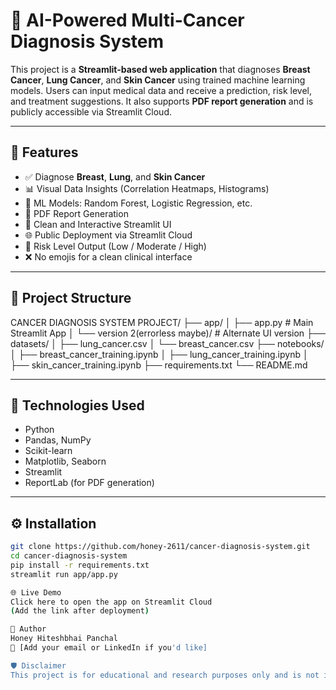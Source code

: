 # 🧠 AI-Powered Multi-Cancer Diagnosis System

This project is a **Streamlit-based web application** that diagnoses **Breast Cancer**, **Lung Cancer**, and **Skin Cancer** using trained machine learning models. Users can input medical data and receive a prediction, risk level, and treatment suggestions. It also supports **PDF report generation** and is publicly accessible via Streamlit Cloud.

---

## 🚀 Features

- ✅ Diagnose **Breast**, **Lung**, and **Skin Cancer**
- 📊 Visual Data Insights (Correlation Heatmaps, Histograms)
- 🤖 ML Models: Random Forest, Logistic Regression, etc.
- 📄 PDF Report Generation
- 📱 Clean and Interactive Streamlit UI
- 🌐 Public Deployment via Streamlit Cloud
- 🔔 Risk Level Output (Low / Moderate / High)
- ❌ No emojis for a clean clinical interface

---

## 📁 Project Structure

CANCER DIAGNOSIS SYSTEM PROJECT/
├── app/
│ ├── app.py # Main Streamlit App
│ └── version 2(errorless maybe)/ # Alternate UI version
├── datasets/
│ ├── lung_cancer.csv
│ └── breast_cancer.csv
├── notebooks/
│ ├── breast_cancer_training.ipynb
│ ├── lung_cancer_training.ipynb
│ ├── skin_cancer_training.ipynb
├── requirements.txt
└── README.md

---

## 🧪 Technologies Used

- Python
- Pandas, NumPy
- Scikit-learn
- Matplotlib, Seaborn
- Streamlit
- ReportLab (for PDF generation)

---

## ⚙️ Installation

```bash
git clone https://github.com/honey-2611/cancer-diagnosis-system.git
cd cancer-diagnosis-system
pip install -r requirements.txt
streamlit run app/app.py

🌐 Live Demo
Click here to open the app on Streamlit Cloud
(Add the link after deployment)

📝 Author
Honey Hiteshbhai Panchal
📧 [Add your email or LinkedIn if you'd like]

🛡️ Disclaimer
This project is for educational and research purposes only and is not intended for real-world clinical use.

